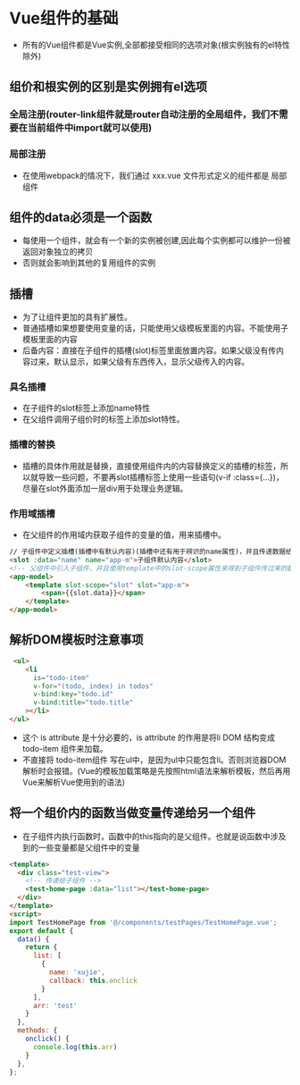 <!--
 * @Author: x09898 coder_xujie@163.com
 * @Date: 2022-05-09 20:54:40
 * @LastEditors: x09898 coder_xujie@163.com
 * @LastEditTime: 2022-07-19 10:59:17
 * @FilePath: \HTML-CSS-Javascript-\Vue框架\Vue的教程\Vue组件的基础.md
 * @Description: Vue组件基础
-->
# Vue组件的基础

* 所有的Vue组件都是Vue实例,全部都接受相同的选项对象(根实例独有的el特性除外)

## 组价和根实例的区别是实例拥有el选项

### 全局注册(router-link组件就是router自动注册的全局组件，我们不需要在当前组件中import就可以使用)

### 局部注册

* 在使用webpack的情况下，我们通过 xxx.vue 文件形式定义的组件都是 局部组件

## 组件的data必须是一个函数

* 每使用一个组件，就会有一个新的实例被创建,因此每个实例都可以维护一份被返回对象独立的拷贝
* 否则就会影响到其他的复用组件的实例

## 插槽

* 为了让组件更加的具有扩展性。
* 普通插槽如果想要使用变量的话，只能使用父级模板里面的内容。不能使用子模板里面的内容
* 后备内容：直接在子组件的插槽(slot)标签里面放置内容。如果父级没有传内容过来，默认显示，如果父级有东西传入，显示父级传入的内容。

### 具名插槽

* 在子组件的slot标签上添加name特性
* 在父组件调用子组价时的标签上添加slot特性。

### 插槽的替换

* 插槽的具体作用就是替换，直接使用组件内的内容替换定义的插槽的标签，所以就导致一些问题，不要再slot插槽标签上使用一些语句(v-if :class={...})，尽量在slot外面添加一层div用于处理业务逻辑。

### 作用域插槽

* 在父组件的作用域内获取子组件的变量的值，用来插槽中。

```html
// 子组件中定义插槽(插槽中有默认内容)(插槽中还有用于辨识的name属性)，并且传递数据给父组件
<slot :data="name" name="app-m">子组件默认内容</slot>
<!-- 父组件中引入子组件，并且使用template中的slot-scope属性来得到子组件传过来的数据 -->
<app-model>
    <template slot-scope="slot" slot="app-m">
        <span>{{slot.data}}</span>
    </template>
</app-model>
```

## 解析DOM模板时注意事项

```html
 <ul>
    <li
      is="todo-item"
      v-for="(todo, index) in todos"
      v-bind:key="todo.id"
      v-bind:title="todo.title"
    ></li>
</ul>
```

* 这个 is attribute 是十分必要的，is attribute 的作用是将li DOM 结构变成 todo-item 组件来加载。
* 不直接将 todo-item组件 写在ul中，是因为ul中只能包含li。否则浏览器DOM解析时会报错。(Vue的模板加载策略是先按照html语法来解析模板，然后再用Vue来解析Vue使用到的语法)

## 将一个组价内的函数当做变量传递给另一个组件

* 在子组件内执行函数时，函数中的this指向的是父组件。也就是说函数中涉及到的一些变量都是父组件中的变量

```html
<template>
  <div class="test-view">
    <!-- 传递给子组件 -->
    <test-home-page :data="list"></test-home-page>
  </div>
</template>
<script>
import TestHomePage from '@/components/testPages/TestHomePage.vue';
export default {
  data() {
    return {
      list: [
        {
          name: 'xujie',
          callback: this.onclick
        }
      ],
      arr: 'test'
    }
  },
  methods: {
    onclick() {
      console.log(this.arr)
    }
  },
};
```